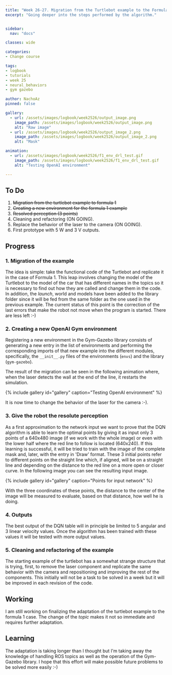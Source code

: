 ```yaml
---
title: "Week 26-27. Migration from the Turtlebot example to the Formula 1"
excerpt: "Going deeper into the steps performed by the algorithm."


sidebar:
  nav: "docs"

classes: wide

categories:
- Change course

tags:
- logbook
- tutorials
- week 25
- neural_behaviors
- gym gazebo

author: NachoAz
pinned: false

gallery:
  - url: /assets/images/logbook/week2526/output_image.png
    image_path: /assets/images/logbook/week2526/output_image.png
    alt: "Raw image"
  - url: /assets/images/logbook/week2526/output_image_2.png
    image_path: /assets/images/logbook/week2526/output_image_2.png
    alt: "Mask"

animation:
  - url: /assets/images/logbook/week2526/f1_env_drl_test.gif
    image_path: /assets/images/logbook/week2526/f1_env_drl_test.gif
    alt: "Testing OpenAI environment"

---
```


## To Do

1. ~~Migration from the turtlebot example to formula 1~~
2. ~~Creating a new environment for the formula 1 example~~
3. ~~Resolved perception (3 points)~~
4. Cleaning and refactoring (ON GOING).
5. Replace the behavior of the laser to the camera (ON GOING).
6. First prototype with 5 W and 3 V outputs.

## Progress

### 1. Migration of the example

The idea is simple: take the functional code of the Turtlebot and replicate it in the case of Formula 1. This leap involves changing the model of the Turtlebot to the model of the car that has different names in the topics so it is necessary to find out how they are called and change them in the code. In addition, the *launch*, world and models have been added to the library folder since it will be fed from the same folder as the one used in the previous example. The current status of this point is the correction of the last errors that make the robot not move when the program is started. There are less left :-)

### 2. Creating a new OpenAI Gym environment

Registering a new environment in the Gym-Gazebo library consists of generating a new entry in the list of environments and performing the corresponding imports of that new example into the different modules, specifically, the `__init__.py` files of the environments (`envs`) and the library (`gym-gazebo`).

The result of the migration can be seen in the following animation where, when the laser detects the wall at the end of the line, it restarts the simulation.

{% include gallery id="gallery" caption="Testing OpenAI environment" %}

It is now time to change the behavior of the laser for the camera :-).

### 3. Give the robot the resolute perception

As a first approximation to the network input we want to prove that the DQN algorithm is able to learn the optimal points by giving it as input only 3 points of a 640x480 image (if we work with the whole image) or even with the lower half where the red line to follow is located (640x240). If this learning is successful, it will be tried to train with the image of the complete mask and, later, with the entry in 'Draw' format. These 3 initial points refer to different points on the straight line which, if aligned, will be on a straight line and depending on the distance to the red line on a more open or closer curve. In the following image you can see the resulting input image.

{% include gallery id="gallery" caption="Points for input network" %}

With the three coordinates of these points, the distance to the center of the image will be measured to evaluate, based on that distance, how well he is doing.

### 4. Outputs

The best output of the DQN table will in principle be limited to 5 angular and 3 linear velocity values. Once the algorithm has been trained with these values it will be tested with more output values.

### 5. Cleaning and refactoring of the example

The starting example of the turtlebot has a somewhat strange structure that is trying, first, to remove the laser component and replicate the same behavior with the camera and repositioning and improving the rest of the components. This initially will not be a task to be solved in a week but it will be improved in each revision of the code.

## Working

I am still working on finalizing the adaptation of the turtlebot example to the formula 1 case. The change of the *topic* makes it not so immediate and requires further adaptation.

## Learning

The adaptation is taking longer than I thought but I'm taking away the knowledge of handling ROS topics as well as the operation of the Gym-Gazebo library. I hope that this effort will make possible future problems to be solved more easily :-)

